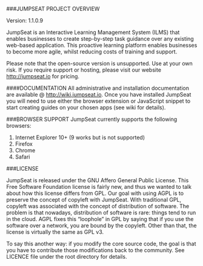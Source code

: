 ###JUMPSEAT PROJECT OVERVIEW

Version: 1.1.0.9

JumpSeat is an Interactive Learning Management System (ILMS) that enables businesses to create step-by-step
task guidance over any existing web-based application. This proactive learning platform enables businesses to become more agile,
whilst reducing costs of training and support.

Please note that the open-source version is unsupported. Use at your own risk. If you require support or hosting, please
visit our website http://jumpseat.io for pricing.

####DOCUMENTATION
All administrative and installation documentation are available @ http://wiki.jumpseat.io. Once you have installed JumpSeat
you will need to use either the browser extension or JavaScript snippet to start creating guides on your chosen apps (see wiki for details).

###BROWSER SUPPORT
JumpSeat currently supports the following browsers:

 1. Internet Explorer 10+ (9 works but is not supported)
 2. Firefox
 3. Chrome
 4. Safari

###LICENSE

JumpSeat is released under the GNU Affero General Public License. This Free Software Foundation license is fairly new, and thus we wanted to talk about how this license differs from GPL.
Our goal with using AGPL is to preserve the concept of copyleft with JumpSeat. With traditional GPL, copyleft was associated with the concept of distribution of software.  The problem is that nowadays,
distribution of software is rare: things tend to run in the cloud. AGPL fixes this “loophole” in GPL by saying that if you use the software over a network, you are bound by the copyleft.
Other than that, the license is virtually the same as GPL v3.

To say this another way: if you modify the core source code, the goal is that you have to contribute those modifications back to the community.
See LICENCE file under the root directory for details.
